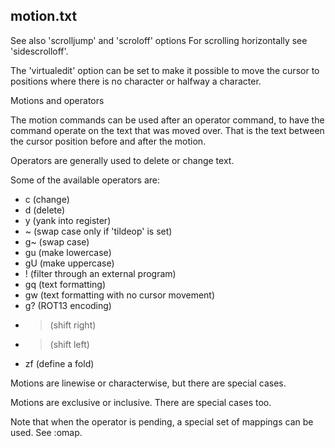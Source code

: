 
## motion.txt

See also 'scrolljump' and 'scroloff' options
For scrolling horizontally see 'sidescrolloff'.

The 'virtualedit' option can be set to make it possible to move the cursor
to positions where there is no character or halfway a character.

Motions and operators

The motion commands can be used after an operator command, to have the command
operate on the text that was moved over. That is the text between the cursor
position before and after the motion.

Operators are generally used to delete or change text.

Some of the available operators are:

- c (change)
- d (delete)
- y (yank into register)
- ~ (swap case only if 'tildeop' is set)
- g~ (swap case)
- gu (make lowercase)
- gU (make uppercase)
- ! (filter through an external program)
- gq (text formatting)
- gw (text formatting with no cursor movement)
- g? (ROT13 encoding)
- > (shift right)
- > (shift left)
- zf (define a fold)

Motions are linewise or characterwise, but there are special cases.

Motions are exclusive or inclusive. There are special cases too.

Note that when the operator is pending, a special set of mappings can be used.
See :omap.

